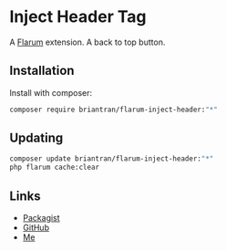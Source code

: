 # Inject Header Tag

A [Flarum](http://flarum.org) extension. A back to top button.

## Installation

Install with composer:

```sh
composer require briantran/flarum-inject-header:"*"
```

## Updating

```sh
composer update briantran/flarum-inject-header:"*"
php flarum cache:clear
```

## Links

- [Packagist](https://packagist.org/packages/brian/flarum-inject-header)
- [GitHub](https://github.com/brian-guru/flarum-inject-header)
- [Me](https://bientran.me)
